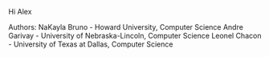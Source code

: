 Hi Alex

Authors:
NaKayla Bruno - Howard University, Computer Science
Andre Garivay - University of Nebraska-Lincoln, Computer Science
Leonel Chacon - University of Texas at Dallas, Computer Science

